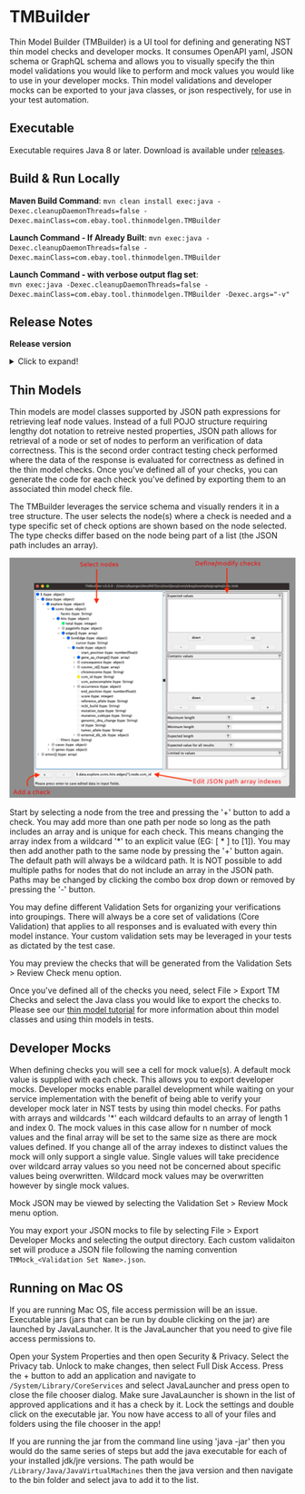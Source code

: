 # TMBuilder
Thin Model Builder (TMBuilder) is a UI tool for defining and generating NST thin model checks and developer mocks. It consumes OpenAPI yaml, JSON schema or GraphQL schema and allows you to visually specify the thin model validations you would like to perform and mock values you would like to use in your developer mocks. Thin model validations and developer mocks can be exported to your java classes, or json respectively, for use in your test automation.  

## Executable

Executable requires Java 8 or later. Download is available under [releases](https://github.com/eBay/NSTSuite/releases).

## Build & Run Locally

**Maven Build Command**:
`mvn clean install exec:java -Dexec.cleanupDaemonThreads=false -Dexec.mainClass=com.ebay.tool.thinmodelgen.TMBuilder`  

**Launch Command - If Already Built**:
`mvn exec:java -Dexec.cleanupDaemonThreads=false -Dexec.mainClass=com.ebay.tool.thinmodelgen.TMBuilder`  

**Launch Command - with verbose output flag set**:  
`mvn exec:java -Dexec.cleanupDaemonThreads=false -Dexec.mainClass=com.ebay.tool.thinmodelgen.TMBuilder -Dexec.args="-v"`

## Release Notes

**Release version**  
<details>
  <summary>Click to expand!</summary>
  
| Version  | Notes  |
|---|---|
| 3.0.0 | Introducing developer mock generation. Read the section on developer mocks for more information. |
| 2.0.2 | GraphQL schema processing bug fixes - multiple schema file support and reference type name presentation. If a type definition is missing from the schemas a pop-up message is displayed to the user. |
| 2.0.1 | Correct GraphQL parsing bug that dropped the operation name from the schema tree. |
| 2.0.0 | Adding GraphQL Support. TMB internal file pathing is no longer relative to the TMBuilder executable. Pathing to the schema and export file location is now relative to the TMB file. To update you existing files, place the TMBuilder executable in the same location as your existing TMBuilder executable, open each of your TMB files and then save them. After saving each of your TMB files with the 2.0.0 TMBuilder you are free to move your TMBuilder executable anywhere you like on your file system. |
| 1.0.8 | Fix for array parsing of primitive items. |
| 1.0.7 | Fix parsing error related to JSON schema with arrays without defined items. |
| 1.0.6 | Patch for JPJsonObjectCheck output not wrapping output in quotes. |
| 1.0.5 | Support for oneOf/anyOf response model schemas. |
| 1.0.4 | JPObjectCheck support code generation for defined checks and added negative contains check for object fields. |
| 1.0.3 | Fix import statement generation to choose the wrapped JP*Check. |
| 1.0.2 | Fix duplicate field entry issue. |
| 1.0.1 | Fix for issue reported when parsing strings that are DateTime instances. Significant improvement to OpenAPI parsing time. Recent files will only track .tmb files. |
| 1.0.0 | Support for OpenAPI schema |
</details>

## Thin Models
Thin models are model classes supported by JSON path expressions for retrieving leaf node values. Instead of a full POJO structure requiring lengthy dot notation to retreive nested properties, JSON path allows for retrieval of a node or set of nodes to perform an verification of data correctness. This is the second order contract testing check performed where the data of the response is evaluated for correctness as defined in the thin model checks. Once you've defined all of your checks, you can generate the code for each check you've defined by exporting them to an associated thin model check file.

The TMBuilder leverages the service schema and visually renders it in a tree structure. The user selects the node(s) where a check is needed and a type specific set of check options are shown based on the node selected. The type checks differ based on the node being part of a list (the JSON path includes an array).

<img src="images/ui_overview.png">

Start by selecting a node from the tree and pressing the '+' button to add a check. You may add more than one path per node so long as the path includes an array and is unique for each check. This means changing the array index from a wildcard '*' to an explicit value (EG: [ * ] to [1]). You may then add another path to the same node by pressing the '+' button again. The default path will always be a wildcard path. It is NOT possible to add multiple paths for nodes that do not include an array in the JSON path. Paths may be changed by clicking the combo box drop down or removed by pressing the '-' button.

You may define different Validation Sets for organizing your verifications into groupings. There will always be a core set of validations (Core Validation) that applies to all responses and is evaluated with every thin model instance. Your custom validation sets may be leveraged in your tests as dictated by the test case.

You may preview the checks that will be generated from the Validation Sets > Review Check menu option.

Once you've defined all of the checks you need, select File > Export TM Checks and select the Java class you would like to export the checks to. Please see our [thin model tutorial](https://github.com/eBay/NSTSuite/tree/main/NSTTutorials/ThinModels) for more information about thin model classes and using thin models in tests.

## Developer Mocks
When defining checks you will see a cell for mock value(s). A default mock value is supplied with each check. This allows you to export developer mocks. Developer mocks enable parallel development while waiting on your service implementation with the benefit of being able to verify your developer mock later in NST tests by using thin model checks. For paths with arrays and wildcards '*' each wildcard defaults to an array of length 1 and index 0. The mock values in this case allow for n number of mock values and the final array will be set to the same size as there are mock values defined. If you change all of the array indexes to distinct values the mock will only support a single value. Single values will take precidence over wildcard array values so you need not be concerned about specific values being overwritten. Wildcard mock values may be overwritten however by single mock values.

Mock JSON may be viewed by selecting the Validation Set > Review Mock menu option.

You may export your JSON mocks to file by selecting File > Export Developer Mocks and selecting the output directory. Each custom validaiton set will produce a JSON file following the naming convention `TMMock_<Validation Set Name>.json`.

## Running on Mac OS  
If you are running Mac OS, file access permission will be an issue. Executable jars (jars that can be run by double clicking on the jar) are launched by JavaLauncher. It is the JavaLauncher that you need to give file access permissions to.

Open your System Properties and then open Security & Privacy. Select the Privacy tab. Unlock to make changes, then select Full Disk Access. Press the + button to add an application and navigate to `/System/Library/CoreServices` and select JavaLauncher and press open to close the file chooser dialog. Make sure JavaLauncher is shown in the list of approved applications and it has a check by it. Lock the settings and double click on the executable jar. You now have access to all of your files and folders using the file chooser in the app!

If you are running the jar from the command line using 'java -jar' then you would do the same series of steps but add the java executable for each of your installed jdk/jre versions. The path would be `/Library/Java/JavaVirtualMachines` then the java version and then navigate to the bin folder and select java to add it to the list.
